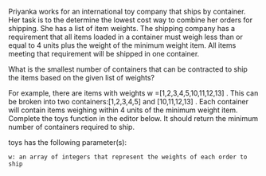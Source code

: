 Priyanka works for an international toy company that ships by container. Her task is to the determine the lowest cost way to combine her orders for shipping. She has a list of item weights. The shipping company has a requirement that all items loaded in a container must weigh less than or equal to 4 units plus the weight of the minimum weight item. All items meeting that requirement will be shipped in one container.

What is the smallest number of containers that can be contracted to ship the items based on the given list of weights?

For example, there are items with weights w =[1,2,3,4,5,10,11,12,13]
. This can be broken into two containers:[1,2,3,4,5] and [10,11,12,13] . Each container will contain items weighing within 4 units of the minimum weight item. 
Complete the toys function in the editor below. It should return the minimum number of containers required to ship.

toys has the following parameter(s):

    w: an array of integers that represent the weights of each order to ship
